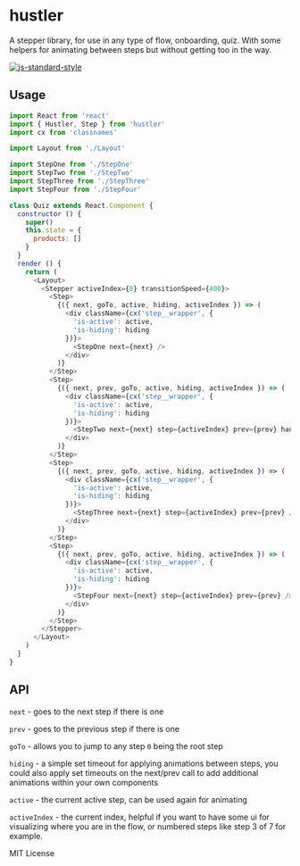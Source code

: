 # hustler

A stepper library, for use in any type of flow, onboarding, quiz. With some helpers for animating between steps but without getting too in the way.

[![js-standard-style](https://cdn.rawgit.com/feross/standard/master/badge.svg)](http://standardjs.com)

## Usage

```javascript
import React from 'react'
import { Hustler, Step } from 'hustler'
import cx from 'classnames'

import Layout from './Layout'

import StepOne from './StepOne'
import StepTwo from './StepTwo'
import StepThree from './StepThree'
import StepFour from './StepFour'

class Quiz extends React.Component {
  constructor () {
    super()
    this.state = {
      products: []
    }
  }
  render () {
    return (
      <Layout>
        <Stepper activeIndex={0} transitionSpeed={400}>
          <Step>
            {({ next, goTo, active, hiding, activeIndex }) => (
              <div className={cx('step__wrapper', {
                'is-active': active,
                'is-hiding': hiding
              })}>
                <StepOne next={next} />
              </div>
            )}
          </Step>
          <Step>
            {({ next, prev, goTo, active, hiding, activeIndex }) => (
              <div className={cx('step__wrapper', {
                'is-active': active,
                'is-hiding': hiding
              })}>
                <StepTwo next={next} step={activeIndex} prev={prev} handleProduct={(i) => this.setState({products: i})} />
              </div>
            )}
          </Step>
          <Step>
            {({ next, prev, goTo, active, hiding, activeIndex }) => (
              <div className={cx('step__wrapper', {
                'is-active': active,
                'is-hiding': hiding
              })}>
                <StepThree next={next} step={activeIndex} prev={prev} />
              </div>
            )}
          </Step>
          <Step>
            {({ next, prev, goTo, active, hiding, activeIndex }) => (
              <div className={cx('step__wrapper', {
                'is-active': active,
                'is-hiding': hiding
              })}>
                <StepFour next={next} step={activeIndex} prev={prev} />
              </div>
            )}
          </Step>
        </Stepper>
      </Layout>
    )
  }
}

```

## API

`next` - goes to the next step if there is one

`prev` - goes to the previous step if there is one

`goTo` - allows you to jump to any step `0` being the root step

`hiding` - a simple set timeout for applying animations between steps, you could also apply set timeouts on the next/prev call to add additional animations within your own components

`active` - the current active step, can be used again for animating

`activeIndex` - the current index, helpful if you want to have some ui for visualizing where you are in the flow, or numbered steps like step 3 of 7 for example.



MIT License
